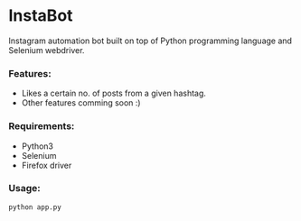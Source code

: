# InstaBot
Instagram automation bot built on top of Python programming language and Selenium webdriver.

### Features:
- Likes a certain no. of posts from a given hashtag.
- Other features comming soon :)

### Requirements:
- Python3
- Selenium
- Firefox driver

### Usage:
` python app.py `
